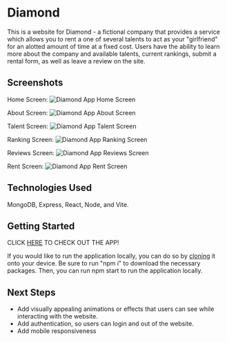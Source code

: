 # Diamond
This is a website for Diamond - a fictional company that provides a service which allows you to rent a one of several talents to act as your "girlfriend" for an alotted amount of time at a fixed cost. Users have the ability to learn more about the company and available talents, current rankings, submit a rental form, as well as leave a review on the site.

## Screenshots

Home Screen:
<img src="https://i.imgur.com/i2sR44Z.png" alt="Diamond App Home Screen">

About Screen:
<img src="https://i.imgur.com/ARePLHZ.png" alt="Diamond App About Screen">

Talent Screen:
<img src="https://i.imgur.com/vdDqM0X.png" alt="Diamond App Talent Screen">

Ranking Screen:
<img src="https://i.imgur.com/Vpq8fgu.png" alt="Diamond App Ranking Screen">

Reviews Screen:
<img src="https://i.imgur.com/zbnKTfj.png" alt="Diamond App Reviews Screen">

Rent Screen:
<img src="https://i.imgur.com/Di6ItQj.png" alt="Diamond App Rent Screen">

## Technologies Used
MongoDB, Express, React, Node, and Vite.

## Getting Started

CLICK <a href='https://diamond-p4.netlify.app/'>HERE</a> TO CHECK OUT THE APP!

If you would like to run the application locally, you can do so by <a href='https://docs.github.com/en/repositories/creating-and-managing-repositories/cloning-a-repository'>cloning</a> it onto your device. Be sure to run "npm i" to download the necessary packages. Then, you can run npm start to run the application locally.

## Next Steps
- Add visually appealing animations or effects that users can see while interacting with the website.
- Add authentication, so users can login and out of the website.
- Add mobile responsiveness

